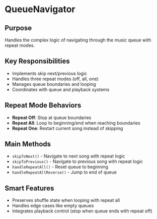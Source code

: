 # QueueNavigator

## Purpose
Handles the complex logic of navigating through the music queue with repeat modes.

## Key Responsibilities
- Implements skip next/previous logic
- Handles three repeat modes (off, all, one)
- Manages queue boundaries and looping
- Coordinates with queue and playback systems

## Repeat Mode Behaviors
- **Repeat Off**: Stop at queue boundaries
- **Repeat All**: Loop to beginning/end when reaching boundaries
- **Repeat One**: Restart current song instead of skipping

## Main Methods
- `skipToNext()` - Navigate to next song with repeat logic
- `skipToPrevious()` - Navigate to previous song with repeat logic
- `handleRepeatAll()` - Reset queue to beginning
- `handleRepeatAllReverse()` - Jump to end of queue

## Smart Features
- Preserves shuffle state when looping with repeat all
- Handles edge cases like empty queues
- Integrates playback control (stop when queue ends with repeat off) 